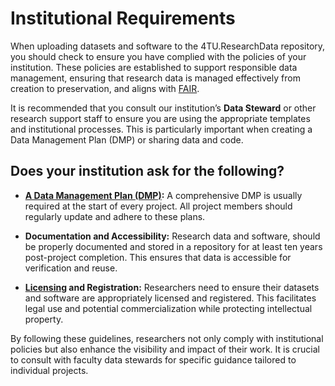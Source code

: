 # Institutional Requirements

When uploading datasets and software to the 4TU.ResearchData repository, you should check to ensure you have complied with the policies of your institution. These policies  are established to support responsible data management, ensuring that research data is managed effectively from creation to preservation, and aligns with [FAIR](https://oit.tudelft.nl/https-github.com-TeachBooks-FAIR4TU_Submission_Help/main/introduction/fair_data_and_software.html). 

It is recommended that you consult our institution’s **Data Steward** or other research support staff to ensure you are using the appropriate templates and institutional processes. This is particularly important when creating a Data Management Plan (DMP) or sharing data and code.

## Does your institution ask for the following? 

- **[A Data Management Plan (DMP)](https://book.the-turing-way.org/reproducible-research/rdm/rdm-dmp.html):** A comprehensive DMP is usually required at the start of every project. All project members should regularly update and adhere to these plans.

- **Documentation and Accessibility:** Research data and software, should be properly documented and stored in a repository for at least ten years post-project completion. This ensures that data is accessible for verification and reuse.

- **[Licensing](submission_workflow/choosing_a_licence) and Registration:** Researchers need to  ensure their datasets and software are appropriately licensed and registered. This facilitates legal use and potential commercialization while protecting intellectual property.

By following these guidelines, researchers not only comply with institutional policies but also enhance the visibility and impact of their work. It is crucial to consult with faculty data stewards for specific guidance tailored to individual projects.




